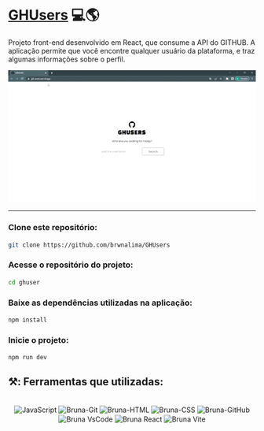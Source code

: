 # [GHUsers](https://gh-users.vercel.app/) 💻🌎

<p>Projeto front-end desenvolvido em React, que consume a API do GITHUB. A aplicação permite que você encontre qualquer usuário da plataforma, e traz algumas informações sobre o perfil.</p>

<p align="center">
    <img src="https://github.com/brwnalima/GHUsers/blob/main/ghusers/public/assets/gif.gif?raw=true" alt="Descrição do GIF">
</p>

<hr>

### Clone este repositório:

```bash 
git clone https://github.com/brwnalima/GHUsers
```

### Acesse o repositório do projeto:

```bash 
cd ghuser
```

### Baixe as dependências utilizadas na aplicação:

```bash 
npm install
```

### Inicie o projeto:

```bash 
npm run dev
```

## ⚒️: Ferramentas que utilizadas:

</div>


 <div style="display: inline_block" align = "center"><br>

  <img align="center" alt="JavaScript" height="40" width="40" src="https://cdn.jsdelivr.net/gh/devicons/devicon/icons/javascript/javascript-original.svg" />
  <img align="center" alt="Bruna-Git" height="40" width="40" src="https://git-scm.com/images/logos/downloads/Git-Icon-1788C.png" />
  <img align="center" alt="Bruna-HTML" height="40" width="40" src="https://cdn.jsdelivr.net/gh/devicons/devicon/icons/html5/html5-original.svg" />
  <img align="center" alt="Bruna-CSS" height="40" width="40" src="https://cdn.jsdelivr.net/gh/devicons/devicon/icons/css3/css3-original.svg"/>
  <img align="center" alt="Bruna-GitHub" height="40" width="40" src="https://cdn-icons-png.flaticon.com/512/25/25231.png" />
  <img align="center" alt="Bruna VsCode " height="40" width="40" src="https://cdn.icon-icons.com/icons2/2107/PNG/512/file_type_vscode_icon_130084.png" />
  <img align="center" alt="Bruna React " height="40" width="45" src="https://upload.wikimedia.org/wikipedia/commons/thumb/a/a7/React-icon.svg/2300px-React-icon.svg.png" />
  <img align="center" alt="Bruna Vite" height="45" width="45" src="https://cdn.worldvectorlogo.com/logos/vitejs.svg" />
            
</div>
